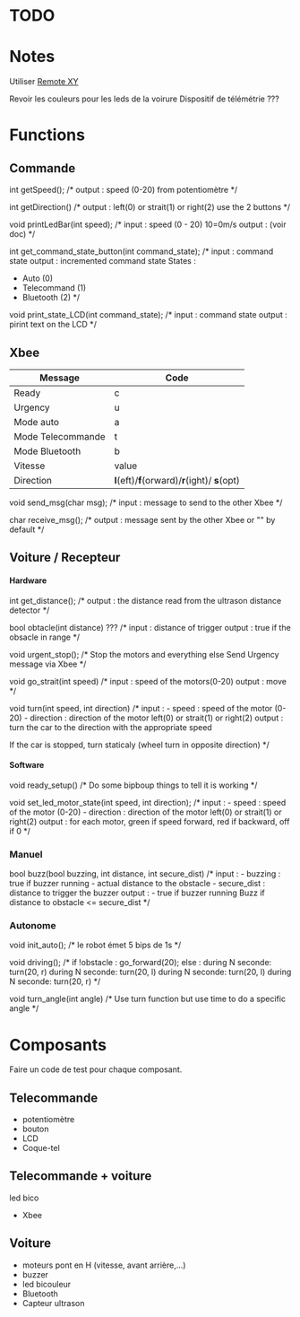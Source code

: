 
# TODO

# Notes

Utiliser [Remote XY](https://remotexy.com)

Revoir les couleurs pour les leds de la voirure
Dispositif de télémétrie ???

# Functions

## Commande

int getSpeed();
/*
output : speed (0-20)
from potentiomètre
*/

int getDirection()
/*
output : left(0) or strait(1) or right(2)
use the 2 buttons
*/

void printLedBar(int speed);
/*
input : speed (0 - 20) 10=0m/s
output : (voir doc)
*/

int get_command_state_button(int command_state);
/*
input : command state
output : incremented command state
States :
- Auto (0)
- Telecommand (1)
- Bluetooth (2)
*/

void print_state_LCD(int command_state);
/*
input : command state
output : pirint text on the LCD
*/

## Xbee

| Message | Code |
| --- | --- |
| Ready | c |
| Urgency | u |
| Mode auto | a |
| Mode Telecommande | t |
| Mode Bluetooth | b |
| Vitesse | value |
| Direction | **l**(eft)/**f**(orward)/**r**(ight)/ **s**(opt) |

void send_msg(char msg);
/*
input : message to send to the other Xbee
*/

char receive_msg();
/*
output : message sent by the other Xbee or "" by default
*/

## Voiture / Recepteur

#### Hardware

int get_distance();
/*
output : the distance read from the ultrason distance detector
*/

bool obtacle(int distance) ???
/*
input : distance of trigger
output : true if the obsacle in range
*/

void urgent_stop();
/*
Stop the motors and everything else
Send Urgency message via Xbee
*/

void go_strait(int speed)
/*
input : speed of the motors(0-20)
output : move
*/

void turn(int speed, int direction)
/*
input : 
    - speed : speed of the motor (0-20)
    - direction : direction of the motor left(0) or strait(1) or right(2)
output : turn the car to the direction with the appropriate speed

If the car is stopped, turn staticaly (wheel turn in opposite direction) 
*/

#### Software

void ready_setup()
/*
Do some bipboup things to tell it is working
*/

void set_led_motor_state(int speed, int direction);
/*
input : 
    - speed : speed of the motor (0-20)
    - direction : direction of the motor left(0) or strait(1) or right(2)
output : for each motor, green if speed forward, red if backward, off if 0
*/

### Manuel

bool buzz(bool buzzing, int distance, int secure_dist)
/*
input : 
    - buzzing : true if buzzer running
    - actual distance to the obstacle
    - secure_dist : distance to trigger the buzzer
output :
    - true if buzzer running
Buzz if distance to obstacle <= secure_dist
*/

### Autonome


void init_auto();
/*
 le robot émet 5 bips de 1s
*/

void driving();
/*
if !obstacle :
go_forward(20);
else :
during N seconde:
turn(20, r)
during N seconde:
turn(20, l)
during N seconde:
turn(20, l)
during N seconde:
turn(20, r)
*/

void turn_angle(int angle)
/*
Use turn function but use time to do a specific angle
*/

# Composants

Faire un code de test pour chaque composant.

## Telecommande

- potentiomètre 
- bouton
- LCD
- Coque-tel

## Telecommande + voiture
led bico
- Xbee

## Voiture

- moteurs pont en H (vitesse, avant arrière,...) 
- buzzer
- led bicouleur
- Bluetooth
- Capteur ultrason


